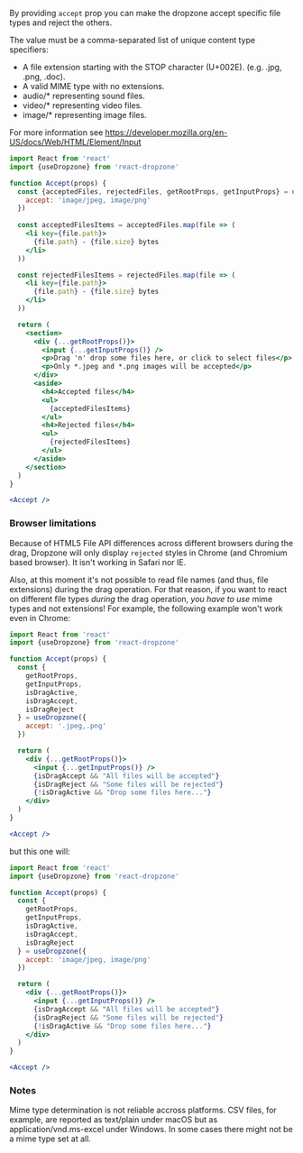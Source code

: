 By providing `accept` prop you can make the dropzone accept specific file types and reject the others.

The value must be a comma-separated list of unique content type specifiers:
* A file extension starting with the STOP character (U+002E). (e.g. .jpg, .png, .doc).
* A valid MIME type with no extensions.
* audio/* representing sound files.
* video/* representing video files.
* image/* representing image files.

For more information see https://developer.mozilla.org/en-US/docs/Web/HTML/Element/Input

```jsx harmony
import React from 'react'
import {useDropzone} from 'react-dropzone'

function Accept(props) {
  const {acceptedFiles, rejectedFiles, getRootProps, getInputProps} = useDropzone({
    accept: 'image/jpeg, image/png'
  })
  
  const acceptedFilesItems = acceptedFiles.map(file => (
    <li key={file.path}>
      {file.path} - {file.size} bytes
    </li>
  ))

  const rejectedFilesItems = rejectedFiles.map(file => (
    <li key={file.path}>
      {file.path} - {file.size} bytes
    </li>
  ))

  return (
    <section>
      <div {...getRootProps()}>
        <input {...getInputProps()} />
        <p>Drag 'n' drop some files here, or click to select files</p>
        <p>Only *.jpeg and *.png images will be accepted</p>
      </div>
      <aside>
        <h4>Accepted files</h4>
        <ul>
          {acceptedFilesItems}
        </ul>
        <h4>Rejected files</h4>
        <ul>
          {rejectedFilesItems}
        </ul>
      </aside>
    </section>
  )
}

<Accept />
```

### Browser limitations

Because of HTML5 File API differences across different browsers during the drag, Dropzone will only display `rejected` styles in Chrome (and Chromium based browser). It isn't working in Safari nor IE.

Also, at this moment it's not possible to read file names (and thus, file extensions) during the drag operation. For that reason, if you want to react on different file types _during_ the drag operation, _you have to use_ mime types and not extensions! For example, the following example won't work even in Chrome:

```jsx harmony
import React from 'react'
import {useDropzone} from 'react-dropzone'

function Accept(props) {
  const {
    getRootProps,
    getInputProps,
    isDragActive,
    isDragAccept,
    isDragReject
  } = useDropzone({
    accept: '.jpeg,.png'
  })

  return (
    <div {...getRootProps()}>
      <input {...getInputProps()} />
      {isDragAccept && "All files will be accepted"}
      {isDragReject && "Some files will be rejected"}
      {!isDragActive && "Drop some files here..."}
    </div>
  )
}

<Accept />
```

but this one will:

```jsx harmony
import React from 'react'
import {useDropzone} from 'react-dropzone'

function Accept(props) {
  const {
    getRootProps,
    getInputProps,
    isDragActive,
    isDragAccept,
    isDragReject
  } = useDropzone({
    accept: 'image/jpeg, image/png'
  })

  return (
    <div {...getRootProps()}>
      <input {...getInputProps()} />
      {isDragAccept && "All files will be accepted"}
      {isDragReject && "Some files will be rejected"}
      {!isDragActive && "Drop some files here..."}
    </div>
  )
}

<Accept />
```

### Notes

Mime type determination is not reliable accross platforms. CSV files, for example, are reported as text/plain under macOS but as application/vnd.ms-excel under Windows. In some cases there might not be a mime type set at all.


